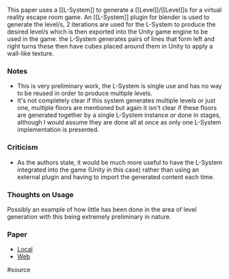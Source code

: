 This paper uses a [[L-System]] to generate a [[Level]]/[[Level]]s for a virtual reality escape room game. An [[L-System]] plugin for blender is used to generate the level/s, 2 iterations are used for the L-System to produce the desired level/s which is then exported into the Unity game engine to be used in the game. the L-System generates pairs of lines that form left and right turns these then have cubes placed around them in Unity to apply a wall-like texture.
### Notes
- This is very preliminary work, the L-System is single use and has no way to be reused in order to produce multiple levels.
- It's not completely clear if this system generates multiple levels or just one, multiple floors are mentioned but again it isn't clear if these floors are generated together by a single L-System instance or done in stages, although I would assume they are done all at once as only one L-System implementation is presented.
### Criticism
- As the authors state, it would be much more useful to have the L-System integrated into the game (Unity in this case) rather than using an external plugin and having to import the generated content each time.
### Thoughts on Usage
Possibly an example of how little has been done in the area of level generation with this being extremely preliminary in nature.
### Paper
- [Local](file:///W:/Bsc%20Computing/Dissertation/Third%20Party/Papers/A%20Virtual%20Reality%20Game%20Utilizing%20L-Systems%20for%20Dynamic%20Level%20Generation.pdf)
- [Web](https://www.jait.us/uploadfile/2024/JAIT-V15N2-276.pdf)

#source